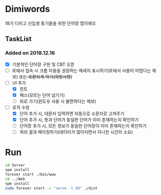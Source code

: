 # Dimiwords
18기 디미고 신입생 동기들을 위한 단어장 앱이애오

## TaskList

### Added on 2018.12.16

- [x] 기본적인 단어장 구현 및 CBT 오픈
- [ ] IE에서 접속 시 크롬 이용을 권장하는 메세지 표시하기(IE에서 사용이 어렵다는 제보) ~~또는 호환되게 하기(희망사항)~~
- [ ] UI 추가
    - [x] 힌트
    - [x] 패스(모르는 단어 넘기기)
    - [ ] 뒤로 가기(윈도우 사용 시 불편하다는 제보)
- [ ] 로직 수정
    - [x] 단어 추가 시, 대문자 입력하면 자동으로 소문자로 고쳐주기
    - [x] 단어 추가 시, 뜻과 단어가 동일한 단어가 이미 존재하는지 확인하기
    - [ ] 단어장 추가 시, 모든 정보가 동일한 단어장이 이미 존재하는지 확인하기
    - [ ] 쿼리 결과 페이징하기(데이터가 많아지면서 지나친 시간이 소요)

# Run

```bash
cd Server
npm install
forever start ./bin/www
cd ../Web
npm install
sudo forever start -c "serve -l 80" ./dist
```
